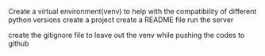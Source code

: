 Create a virtual environment(venv) to help with the compatibility of different python versions
create a project
create a README file
run the server

create the gitignore file to leave out the venv while pushing the codes to github